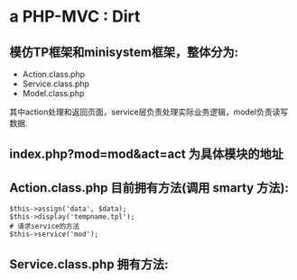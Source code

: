 a PHP-MVC : Dirt
======

## 模仿TP框架和minisystem框架，整体分为:
 * Action.class.php
 * Service.class.php
 * Model.class.php

 其中action处理和返回页面，service层负责处理实际业务逻辑，model负责读写数据.

## index.php?mod=mod&act=act 为具体模块的地址

## Action.class.php 目前拥有方法(调用 smarty 方法):

	$this->assign('data', $data);
	$this->display('tempname.tpl');
	# 请求service的方法
	$this->service('mod');

## Service.class.php 拥有方法:
